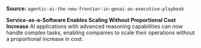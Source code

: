 **Source:** `agentic-ai-the-new-frontier-in-genai-an-executive-playbook`

**Service-as-a-Software Enables Scaling Without Proportional Cost Increase**
AI applications with advanced reasoning capabilities can now handle complex tasks, enabling companies to scale their operations without a proportional increase in cost.
